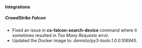 
#### Integrations

##### CrowdStrike Falcon

- Fixed an issue in **cs-falcon-search-device** command where it sometimes resulted in *Too Many Requests* error.
- Updated the Docker image to: *demisto/py3-tools:1.0.0.106945*.
